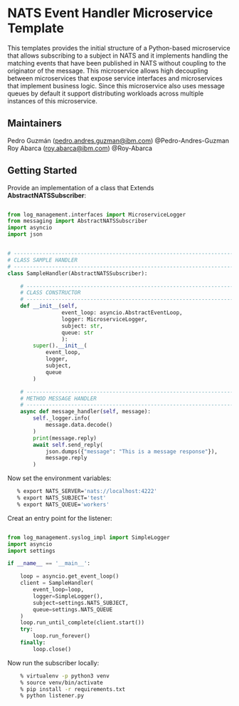 # NATS Event Handler Microservice Template

This templates provides the initial structure of
a Python-based microservice that allows subscribing
to a subject in NATS and it implements handling the 
matching events that have been published in NATS 
without coupling to the originator of the message. 
This microservice allows high decoupling between 
microservices that expose service interfaces and 
microservices that implement business logic. Since
this microservice also uses message queues by default
it support distributing workloads across multiple 
instances of this microservice.

## Maintainers
Pedro Guzmán (pedro.andres.guzman@ibm.com) @Pedro-Andres-Guzman
Roy Abarca (roy.abarca@ibm.com) @Roy-Abarca

## Getting Started

Provide an implementation of a class that Extends **AbstractNATSSubscriber**:

```python

from log_management.interfaces import MicroserviceLogger
from messaging import AbstractNATSSubscriber
import asyncio
import json


# -----------------------------------------------------------------------------
# CLASS SAMPLE HANDLER
# -----------------------------------------------------------------------------
class SampleHandler(AbstractNATSSubscriber):

    # -------------------------------------------------------------------------
    # CLASS CONSTRUCTOR
    # -------------------------------------------------------------------------
    def __init__(self,
                 event_loop: asyncio.AbstractEventLoop,
                 logger: MicroserviceLogger,
                 subject: str,
                 queue: str
                 ):
        super().__init__(
            event_loop,
            logger,
            subject,
            queue
        )

    # -------------------------------------------------------------------------
    # METHOD MESSAGE HANDLER
    # -------------------------------------------------------------------------
    async def message_handler(self, message):
        self._logger.info(
            message.data.decode()
        )
        print(message.reply)
        await self.send_reply(
            json.dumps({"message": "This is a message response"}),
            message.reply
        )
```

Now set the environment variables:

```bash
   % export NATS_SERVER='nats://localhost:4222'
   % export NATS_SUBJECT='test'
   % export NATS_QUEUE='workers'
```

Creat an entry point for the listener:

```python

from log_management.syslog_impl import SimpleLogger
import asyncio
import settings

if __name__ == '__main__':

    loop = asyncio.get_event_loop()
    client = SampleHandler(
        event_loop=loop,
        logger=SimpleLogger(),
        subject=settings.NATS_SUBJECT,
        queue=settings.NATS_QUEUE
    )
    loop.run_until_complete(client.start())
    try:
        loop.run_forever()
    finally:
        loop.close()
```

Now run the subscriber locally:

```bash
    % virtualenv -p python3 venv
    % source venv/bin/activate
    % pip install -r requirements.txt
    % python listener.py
```